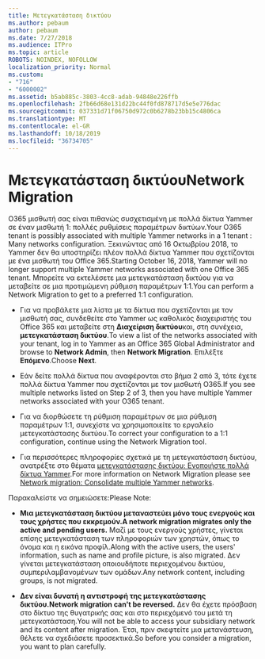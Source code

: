 ```yaml
---
title: Μετεγκατάσταση δικτύου
ms.author: pebaum
author: pebaum
ms.date: 7/27/2018
ms.audience: ITPro
ms.topic: article
ROBOTS: NOINDEX, NOFOLLOW
localization_priority: Normal
ms.custom:
- "716"
- "6000002"
ms.assetid: b5ab885c-3803-4cc8-adab-94848e226ffb
ms.openlocfilehash: 2fb66d68e131d22bc44f0fd878717d5e5e776dac
ms.sourcegitcommit: 037331d71f06750d972c0b6278b23bb15c4806ca
ms.translationtype: MT
ms.contentlocale: el-GR
ms.lasthandoff: 10/18/2019
ms.locfileid: "36734705"
---
```

# <a name="network-migration"></a><span data-ttu-id="e2d5f-102">Μετεγκατάσταση δικτύου</span><span class="sxs-lookup"><span data-stu-id="e2d5f-102">Network Migration</span></span>

<span data-ttu-id="e2d5f-103">O365 μισθωτή σας είναι πιθανώς συσχετισμένη με πολλά δίκτυα Yammer σε έναν μισθωτή 1: πολλές ρυθμίσεις παραμέτρων δικτύων.</span><span class="sxs-lookup"><span data-stu-id="e2d5f-103">Your O365 tenant is possibly associated with multiple Yammer networks in a 1 tenant : Many networks configuration.</span></span> <span data-ttu-id="e2d5f-104">Ξεκινώντας από 16 Οκτωβρίου 2018, το Yammer δεν θα υποστηρίζει πλέον πολλά δίκτυα Yammer που σχετίζονται με ένα μισθωτή του Office 365.</span><span class="sxs-lookup"><span data-stu-id="e2d5f-104">Starting October 16, 2018, Yammer will no longer support multiple Yammer networks associated with one Office 365 tenant.</span></span> <span data-ttu-id="e2d5f-105">Μπορείτε να εκτελέσετε μια μετεγκατάσταση δικτύου για να μεταβείτε σε μια προτιμώμενη ρύθμιση παραμέτρων 1:1.</span><span class="sxs-lookup"><span data-stu-id="e2d5f-105">You can perform a Network Migration to get to a preferred 1:1 configuration.</span></span>
  
- <span data-ttu-id="e2d5f-106">Για να προβάλετε μια λίστα με τα δίκτυα που σχετίζονται με τον μισθωτή σας, συνδεθείτε στο Yammer ως καθολικός διαχειριστής του Office 365 και μεταβείτε στη **Διαχείριση δικτύου**και, στη συνέχεια, **μετεγκατάσταση δικτύου**.</span><span class="sxs-lookup"><span data-stu-id="e2d5f-106">To view a list of the networks associated with your tenant, log in to Yammer as an Office 365 Global Administrator and browse to **Network Admin**, then **Network Migration**.</span></span> <span data-ttu-id="e2d5f-107">Επιλέξτε **Επόμενο**.</span><span class="sxs-lookup"><span data-stu-id="e2d5f-107">Choose **Next**.</span></span>

- <span data-ttu-id="e2d5f-108">Εάν δείτε πολλά δίκτυα που αναφέρονται στο βήμα 2 από 3, τότε έχετε πολλά δίκτυα Yammer που σχετίζονται με τον μισθωτή O365.</span><span class="sxs-lookup"><span data-stu-id="e2d5f-108">If you see multiple networks listed on Step 2 of 3, then you have multiple Yammer networks associated with your O365 tenant.</span></span>

- <span data-ttu-id="e2d5f-109">Για να διορθώσετε τη ρύθμιση παραμέτρων σε μια ρύθμιση παραμέτρων 1:1, συνεχίστε να χρησιμοποιείτε το εργαλείο μετεγκατάστασης δικτύου.</span><span class="sxs-lookup"><span data-stu-id="e2d5f-109">To correct your configuration to a 1:1 configuration, continue using the Network Migration tool.</span></span>

- <span data-ttu-id="e2d5f-110">Για περισσότερες πληροφορίες σχετικά με τη μετεγκατάσταση δικτύου, ανατρέξτε στο θέματα [μετεγκατάστασης δικτύου: Ενοποιήστε πολλά δίκτυα Yammer](https://docs.microsoft.com/yammer/configure-your-yammer-network/consolidate-multiple-yammer-networks).</span><span class="sxs-lookup"><span data-stu-id="e2d5f-110">For more information on Network Migration please see [Network migration: Consolidate multiple Yammer networks](https://docs.microsoft.com/yammer/configure-your-yammer-network/consolidate-multiple-yammer-networks).</span></span>

<span data-ttu-id="e2d5f-111">Παρακαλείστε να σημειώσετε:</span><span class="sxs-lookup"><span data-stu-id="e2d5f-111">Please Note:</span></span>
  
- <span data-ttu-id="e2d5f-112">**Μια μετεγκατάσταση δικτύου μεταναστεύει μόνο τους ενεργούς και τους χρήστες που εκκρεμούν.**</span><span class="sxs-lookup"><span data-stu-id="e2d5f-112">**A network migration migrates only the active and pending users.**</span></span> <span data-ttu-id="e2d5f-113">Μαζί με τους ενεργούς χρήστες, γίνεται επίσης μετεγκατάσταση των πληροφοριών των χρηστών, όπως το όνομα και η εικόνα προφίλ.</span><span class="sxs-lookup"><span data-stu-id="e2d5f-113">Along with the active users, the users' information, such as name and profile picture, is also migrated.</span></span> <span data-ttu-id="e2d5f-114">Δεν γίνεται μετεγκατάσταση οποιουδήποτε περιεχομένου δικτύου, συμπεριλαμβανομένων των ομάδων.</span><span class="sxs-lookup"><span data-stu-id="e2d5f-114">Any network content, including groups, is not migrated.</span></span>

- <span data-ttu-id="e2d5f-115">**Δεν είναι δυνατή η αντιστροφή της μετεγκατάστασης δικτύου.**</span><span class="sxs-lookup"><span data-stu-id="e2d5f-115">**Network migration can't be reversed.**</span></span> <span data-ttu-id="e2d5f-116">Δεν θα έχετε πρόσβαση στο δίκτυο της θυγατρικής σας και στο περιεχόμενό του μετά τη μετεγκατάσταση.</span><span class="sxs-lookup"><span data-stu-id="e2d5f-116">You will not be able to access your subsidiary network and its content after migration.</span></span> <span data-ttu-id="e2d5f-117">Έτσι, πριν σκεφτείτε μια μετανάστευση, θέλετε να σχεδιάσετε προσεκτικά.</span><span class="sxs-lookup"><span data-stu-id="e2d5f-117">So before you consider a migration, you want to plan carefully.</span></span>

